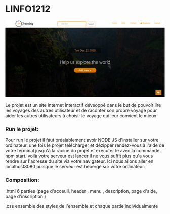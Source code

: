 # LINFO1212
![](screenshot/view.png)

Le projet est un site internet interactif déveoppé dans le but de pouvoir lire les voyages des autres utilisateur et de raconter son propre voyage pour aider les autres utilisateurs à choisir le voyage qui leur convient le mieux

### Run le projet: 
Pour run le projet il faut préalablement avoir NODE JS d'installer sur votre ordinateur. une fois le projet télécharger et dézipper rendez-vous à l'aide de votre terminal jusqu'à la racine du projet et exécuter le avec la commande npm start. voilà votre serveur est lancer il ne vous suffit plus qu'a vous rendre sur l'adresse du site via votre navigateur. Ici nous allons aller en localhost8080 puisque le serveur est hébergé sur votre ordinateur.


### Composition:
.html 
6 parties (page d'acceuil, header , menu , description, page d'aide, page d'inscription )

.css
ensemble des styles de l'ensemble et chaque partie individualmente


